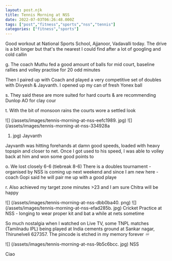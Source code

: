 ```yaml
---
layout: post.njk
title: Tennis Morning at NSS
date: 2022-07-03T06:26:48.000Z
tags: ["post","fitness","sports","nss","tennis"]
categories: ["fitness","sports"]
---
```


Good workout at National Sports School, Ajjanoor, Vadavalli today. The drive is a bit longer but that's the nearest I could find after a lot of googling and cold callin

g. The coach Muthu fed a good amount of balls for mid court, baseline rallies and volley practise for 20 odd minutes

Then I paired up with Coach and played a very competitive set of doubles with Divyesh & Jayvanth. I opened up my can of fresh Yonex ball

s. They said these are more suited for hard courts & are recommending Dunlop AO for clay cour

t. With the bit of monsoon rains the courts wore a settled look

![] (/assets/images/tennis-morning-at-nss-eefc1989. jpg) ![] (/assets/images/tennis-morning-at-nss-334928a

1. jpg) Jayvanth

Jayvanth was hitting forehands at damn good speeds, loaded with heavy topspin and closer to net. Once I got used to his speed, I was able to volley back at him and won some good points to

o. We lost closely 6-6 (tiebreak 8-6) There is a doubles tournament - organised by NSS is coming up next weekend and since I am new here - coach Gopi said he will pair me up with a good playe

r. Also achieved my target zone minutes >23 and I am sure Chitra will be happy

![] (/assets/images/tennis-morning-at-nss-dbb0ba40. png) ![] (/assets/images/tennis-morning-at-nss-efad285b. jpg) Cricket Practice at NSS - longing to wear proper kit and bat a while at nets sometime

So much nostalgia when I watched on Live TV, some TNPL matches (Tamilnadu IPL) being played at India cements ground at Sankar nagar, Thirunelveli 627357. The pincode is etched in my memory forever _♾️_

![] (/assets/images/tennis-morning-at-nss-9b5c6bcc. jpg) NSS

Ciao
